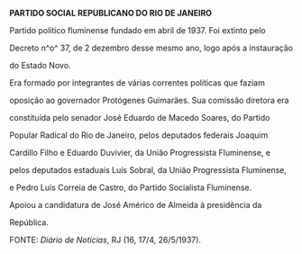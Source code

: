 **PARTIDO SOCIAL REPUBLICANO DO RIO DE JANEIRO**



Partido político fluminense fundado em abril de 1937. Foi extinto pelo

Decreto n^o^ 37, de 2 dezembro desse mesmo ano, logo após a instauração

do Estado Novo.



Era formado por integrantes de várias correntes políticas que faziam

oposição ao governador Protógenes Guimarães. Sua comissão diretora era

constituída pelo senador José Eduardo de Macedo Soares, do Partido

Popular Radical do Rio de Janeiro, pelos deputados federais Joaquim

Cardillo Filho e Eduardo Duvivier, da União Progressista Fluminense, e

pelos deputados estaduais Luís Sobral, da União Progressista Fluminense,

e Pedro Luís Correia de Castro, do Partido Socialista Fluminense.



Apoiou a candidatura de José Américo de Almeida à presidência da

República.



FONTE: *Diário de Notícias*, RJ (16, 17/4, 26/5/1937).


